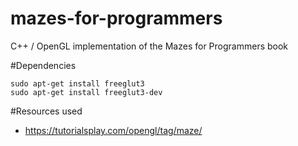 # mazes-for-programmers
C++ / OpenGL implementation of the Mazes for Programmers book

#Dependencies

    sudo apt-get install freeglut3
    sudo apt-get install freeglut3-dev


#Resources used
* https://tutorialsplay.com/opengl/tag/maze/
